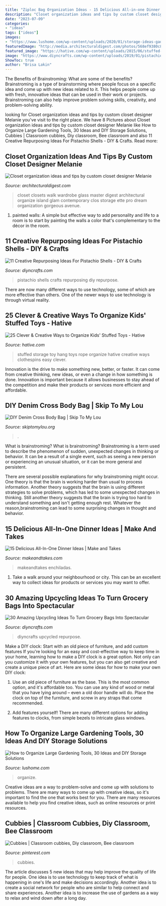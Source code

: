 ```yaml
---
title: "Ziploc Bag Organization Ideas - 15 Delicious All-in-one Dinner Ideas"
description: "Closet organization ideas and tips by custom closet designer melanie"
date: "2023-07-09"
categories:
- "ideas"
tags: ["ideas"]
images:
- "https://www.lushome.com/wp-content/uploads/2020/01/storage-ideas-gadening-tools-26.jpg"
featuredImage: "http://media.architecturaldigest.com/photos/568ef9380c81a2ea0f95c42e/master/pass/1_Closets_IMAGE.jpg"
featured_image: "https://hative.com/wp-content/uploads/2015/06/stuffed-toy-storage/20-stuffed-toy-storage-ideas.jpg"
image: "https://www.diyncrafts.com/wp-content/uploads/2019/01/pistachio-crafts-f.jpg"
ShowToc: true
author: "Brisa Lakin"
---
```



The Benefits of Brainstroming: What are some of the benefits?
Brainstroming is a type of brainstorming where people focus on a specific idea and come up with new ideas related to it. This helps people come up with fresh, innovative ideas that can be used in their work or projects. Brainstroming can also help improve problem solving skills, creativity, and problem-solving ability.

	

		
looking for Closet organization ideas and tips by custom closet designer Melanie you've visit to the right place. We have 8 Pictures about Closet organization ideas and tips by custom closet designer Melanie like How to Organize Large Gardening Tools, 30 Ideas and DIY Storage Solutions, Cubbies | Classroom cubbies, Diy classroom, Bee classroom and also 11 Creative Repurposing Ideas For Pistachio Shells - DIY &amp; Crafts. Read more:
		
    
## Closet Organization Ideas And Tips By Custom Closet Designer Melanie

<img loading=lazy src="http://media.architecturaldigest.com/photos/568ef9380c81a2ea0f95c42e/master/pass/1_Closets_IMAGE.jpg" onerror="this.onerror=null;this.src='https://tse3.mm.bing.net/th?id=OIP.knXeOPLYOnSd2aALoAnBRgHaLH&amp;pid=15.1';" alt="Closet organization ideas and tips by custom closet designer Melanie">

_Source: architecturaldigest.com_

>closet closets walk wardrobe glass master digest architectural organize island glam contemporary clos storage ette pro dream organization gorgeous avenue. 

	

1. painted walls: A simple but effective way to add personality and life to a room is to start by painting the walls a color that's complementary to the décor in the room.

    
## 11 Creative Repurposing Ideas For Pistachio Shells - DIY &amp; Crafts

<img loading=lazy src="https://www.diyncrafts.com/wp-content/uploads/2019/01/pistachio-crafts-f.jpg" onerror="this.onerror=null;this.src='https://tse4.mm.bing.net/th?id=OIP.R1jRyq7LMRLq8RZBIdQ0NgHaD4&amp;pid=15.1';" alt="11 Creative Repurposing Ideas For Pistachio Shells - DIY &amp; Crafts">

_Source: diyncrafts.com_

>pistachio shells crafts repurposing diy repurpose. 

	

There are now many different ways to use technology, some of which are more effective than others. One of the newer ways to use technology is through virtual reality.

    
## 25 Clever &amp; Creative Ways To Organize Kids&#039; Stuffed Toys - Hative

<img loading=lazy src="https://hative.com/wp-content/uploads/2015/06/stuffed-toy-storage/20-stuffed-toy-storage-ideas.jpg" onerror="this.onerror=null;this.src='https://tse4.mm.bing.net/th?id=OIP.YwRuGHqYgoW26Xlt66b5kgHaLG&amp;pid=15.1';" alt="25 Clever &amp; Creative Ways to Organize Kids&#039; Stuffed Toys - Hative">

_Source: hative.com_

>stuffed storage toy hang toys rope organize hative creative ways clothespins easy clever. 

	

Innovation is the drive to make something new, better, or faster. It can come from creative thinking, new ideas, or even a change in how something is done. Innovation is important because it allows businesses to stay ahead of the competition and make their products or services more efficient and affordable.

    
## DIY Denim Cross Body Bag | Skip To My Lou

<img loading=lazy src="https://www.skiptomylou.org/wp-content/uploads/2015/02/DIY-Denim-pocket-pouch-1.jpg" onerror="this.onerror=null;this.src='https://tse3.mm.bing.net/th?id=OIP.JafV0hcTh28JnLxdMMcxngHaJ7&amp;pid=15.1';" alt="DIY Denim Cross Body Bag | Skip To My Lou">

_Source: skiptomylou.org_

>. 

	

What is brainstroming?
What is brainstroming?
Brainstroming is a term used to describe the phenomenon of sudden, unexpected changes in thinking or behavior. It can be a result of a single event, such as seeing a new person or experiencing an unusual situation, or it can be more general and persistent.

There are several possible explanations for why brainstroming might occur. One theory is that the brain is working harder than usual to process information. Another theory suggests that the brain is using different strategies to solve problems, which has led to some unexpected changes in thinking. Still another theory suggests that the brain is trying too hard to understand something and isn't getting enough rest. Whatever the reason,brainstroming can lead to some surprising changes in thought and behavior.

    
## 15 Delicious All-In-One Dinner Ideas | Make And Takes

<img loading=lazy src="https://makeandtakes.com/wp-content/uploads/15-All-in-One-Dinner-Ideas.jpg" onerror="this.onerror=null;this.src='https://tse3.mm.bing.net/th?id=OIP.WY5woORLNFYsU3GD6T-JPgDBEs&amp;pid=15.1';" alt="15 Delicious All-In-One Dinner Ideas | Make and Takes">

_Source: makeandtakes.com_

>makeandtakes enchiladas. 

	

1. Take a walk around your neighbourhood or city. This can be an excellent way to collect ideas for products or services you may want to offer.

    
## 30 Amazing Upcycling Ideas To Turn Grocery Bags Into Spectacular

<img loading=lazy src="https://www.diyncrafts.com/wp-content/uploads/2017/06/plastic-bag-projects.jpg" onerror="this.onerror=null;this.src='https://tse1.mm.bing.net/th?id=OIP.bR7fTZvfHcoc-BBUwT8QIwHaD4&amp;pid=15.1';" alt="30 Amazing Upcycling Ideas To Turn Grocery Bags Into Spectacular">

_Source: diyncrafts.com_

>diyncrafts upcycled repurpose. 

	

Make a DIY clock: Start with an old piece of furniture, and add custom features
If you're looking for an easy and cost-effective way to keep time in your home, learning how to make a DIY clock is a great option. Not only can you customize it with your own features, but you can also get creative and create a unique piece of art. Here are some ideas for how to make your own DIY clock:
1. Use an old piece of furniture as the base. This is the most common option, and it's affordable too. You can use any kind of wood or metal that you have lying around – even a old door handle will do. Place the clock on top of the furniture, and screw in any straps that come recommended.

2. Add features yourself! There are many different options for adding features to clocks, from simple bezels to intricate glass windows.

    
## How To Organize Large Gardening Tools, 30 Ideas And DIY Storage Solutions

<img loading=lazy src="https://www.lushome.com/wp-content/uploads/2020/01/storage-ideas-gadening-tools-26.jpg" onerror="this.onerror=null;this.src='https://tse2.mm.bing.net/th?id=OIP.FJWVSook7nm9MPxbnuUo0wAAAA&amp;pid=15.1';" alt="How to Organize Large Gardening Tools, 30 Ideas and DIY Storage Solutions">

_Source: lushome.com_

>organize. 

	

Creative ideas are a way to problem-solve and come up with solutions to problems. There are many ways to come up with creative ideas, so it's important to find the one that works best for you. There are many resources available to help you find creative ideas, such as online resources or print resources.

    
## Cubbies | Classroom Cubbies, Diy Classroom, Bee Classroom

<img loading=lazy src="https://i.pinimg.com/736x/b4/b5/bc/b4b5bc4ba535cff90a417dadbf9a3a6e--cubbies-preschool.jpg" onerror="this.onerror=null;this.src='https://tse3.mm.bing.net/th?id=OIP.Fgys9mOU6BQAzqSSLkQW-AHaFI&amp;pid=15.1';" alt="Cubbies | Classroom cubbies, Diy classroom, Bee classroom">

_Source: pinterest.com_

>cubbies. 

	

The article discusses 5 new ideas that may help improve the quality of life for people. One idea is to use technology to keep track of what is happening in one's life and make decisions accordingly. Another idea is to create a social network for people who are similar to help connect and share experiences. Another idea is to increase the use of gardens as a way to relax and wind down after a long day.


